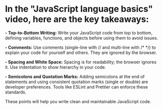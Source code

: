 # In the "JavaScript language basics" video, here are the key takeaways:

**- Top-to-Bottom Writing:** Write your JavaScript code from top to bottom, defining variables, functions, and objects before using them to avoid issues.

**- Comments:** Use comments (single-line with // and multi-line with /\* \*/) to explain your code for yourself and others. They are ignored by the browser.

**- Spacing and White Space:** Spacing is for readability; the browser ignores it. Use indentation to show hierarchy in your code.

**- Semicolons and Quotation Marks:** Adding semicolons at the end of statements and using consistent quotation marks (single or double) are developer preferences. Tools like ESLint and Prettier can enforce these standards.

These points will help you write clean and maintainable JavaScript code.
